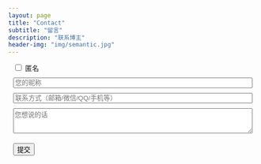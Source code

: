 ```yaml
---
layout: page
title: "Contact"
subtitle: "留言"
description: "联系博主"  
header-img: "img/semantic.jpg"  
---
```


<div class="form-element" id="anonymousDiv">
    <input id="anonymous" type="checkbox" /><label for="anonymous">&nbsp;匿名</label>
</div>
<div class="form-element">
    <input class="field" id="nickname" placeholder="您的昵称" />
</div>
<div class="form-element">
    <input class="field" id="contact" placeholder="联系方式（邮箱/微信/QQ/手机等）" />
</div>
<div class="form-element">
    <textarea class="field field-textarea" id="content" placeholder="您想说的话" rows="3"></textarea>
</div>
<button class="form-element" id="submit">提交</button>

<div id="submitting" class="submit-info" style="display:none;color:blue"><p>正在提交，请稍候...</p></div>
<div id="submit-succ" class="submit-info" style="display:none;color:green"><p>提交成功</p></div>
<div id="submit-fail" class="submit-info" style="display:none;color:red"><p>提交失败，请稍后重试</p></div>

<style>
    .form-element, .submit-info {
        margin: 10px;
    }

    .field {
        width: 100%;
    }

    .field-textarea {
        resize: vertical;
    }

</style>

<script>
    (function() {
        'use strict';
        var anonymousDiv = document.getElementById('anonymousDiv');
        var anonymousCheckbox = document.getElementById('anonymous');
        var nicknameInput = document.getElementById('nickname');
        var contactInput = document.getElementById('contact');
        var contentTextarea = document.getElementById('content');
        var submitButton = document.getElementById('submit');
        var submittingMsg = document.getElementById('submitting');
        var submitSuccessfulMsg = document.getElementById('submit-succ');
        var submitFailedMsg = document.getElementById('submit-fail');

        window.onload = function () {
            anonymousDiv.onclick = function () {
                if (anonymousCheckbox.checked) {
                    nicknameInput.style.display = 'none';
                    contactInput.style.display = 'none';
                } else {
                    nicknameInput.style.display = '';
                    contactInput.style.display = '';
                }
            }
            submitButton.onclick = function () {
                submit(nicknameInput.value, contactInput.value, contentTextarea.value);
            }
        }
        function submit(nickname, contact, content) {
            // show submitting msg
            showSubmittingMsg();

            // send ip info to Bmob
            var submitInfo = {
                'nickname': nickname,
                'contact': contact,
                'content': content
            };

            // update DB
            var Feedback = Bmob.Object.extend('Feedback');
            var feedback = new Feedback();
            for (var key in submitInfo) {
                feedback.set(key, submitInfo[key]);
            }
            feedback.save(null, {
                success: function () {
                    hideSubmittingMsg();
                    showSubmitSuccessfulMsg();
                    clearInputs();
                },
                error: function () {
                    hideSubmittingMsg();
                    showSubmitFailedMsg();
                    console.log('Error occured when submitting feedback');
                }
            })
        }
        function showSubmittingMsg() {
            submittingMsg.style.display = '';
        }
        function hideSubmittingMsg() {
            submittingMsg.style.display = 'none';
        }
        function showSubmitSuccessfulMsg() {
            submitSuccessfulMsg.style.display = '';
        }
        function showSubmitFailedMsg() {
            submitFailedMsg.style.display = '';
        }
        function clearInputs() {
            nicknameInput.value = '';
            contactInput.value = '';
            contentTextarea.value = '';
        }
    })();
    
</script>